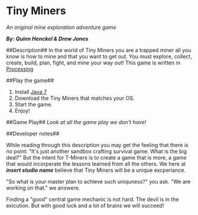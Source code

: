 Tiny Miners
========
*An original mine exploration adventure game*

***By: Quinn Henckel & Drew Jones***

##Description##
In the world of Tiny Miners you are a trapped miner all you know is how to mine and that you want to get out.
You must explore, collect, create, build, plan, fight, and mine your way out!
This game is written in [Processing](http://www.processing.org/ "A Java implementation language")

##Play the game##
1. Install [Java 7](https://java.com/en/download/index.jsp "Download the latest version of Java")
1. Download the Tiny Miners that matches your OS.
2. Start the game.
3. Enjoy!

##Game Play##
*Look at all the game play we don't have!*

##Developer notes##

While reading through this description you may get the feeling that there is no point: "It's just another sandbox crafting survival game. What is the big deal?" But the intent for T-Miners is to create a game that is more, a game that would incorperate the lessons learned from all the others. We here at ***insert studio name*** believe that Tiny Miners will be a unique excperiance.

"So what is your master plan to achieve such uniquness?" you ask. "We are working on that." we answere.

Finding a "good" central game mechanic is not hard. The devil is in the exicution. But with good luck and a lot of brains we will succeed!
